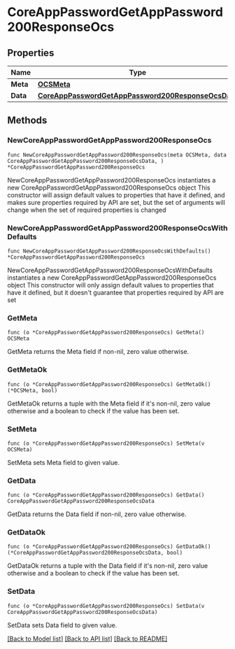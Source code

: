 # CoreAppPasswordGetAppPassword200ResponseOcs

## Properties

Name | Type | Description | Notes
------------ | ------------- | ------------- | -------------
**Meta** | [**OCSMeta**](OCSMeta.md) |  | 
**Data** | [**CoreAppPasswordGetAppPassword200ResponseOcsData**](CoreAppPasswordGetAppPassword200ResponseOcsData.md) |  | 

## Methods

### NewCoreAppPasswordGetAppPassword200ResponseOcs

`func NewCoreAppPasswordGetAppPassword200ResponseOcs(meta OCSMeta, data CoreAppPasswordGetAppPassword200ResponseOcsData, ) *CoreAppPasswordGetAppPassword200ResponseOcs`

NewCoreAppPasswordGetAppPassword200ResponseOcs instantiates a new CoreAppPasswordGetAppPassword200ResponseOcs object
This constructor will assign default values to properties that have it defined,
and makes sure properties required by API are set, but the set of arguments
will change when the set of required properties is changed

### NewCoreAppPasswordGetAppPassword200ResponseOcsWithDefaults

`func NewCoreAppPasswordGetAppPassword200ResponseOcsWithDefaults() *CoreAppPasswordGetAppPassword200ResponseOcs`

NewCoreAppPasswordGetAppPassword200ResponseOcsWithDefaults instantiates a new CoreAppPasswordGetAppPassword200ResponseOcs object
This constructor will only assign default values to properties that have it defined,
but it doesn't guarantee that properties required by API are set

### GetMeta

`func (o *CoreAppPasswordGetAppPassword200ResponseOcs) GetMeta() OCSMeta`

GetMeta returns the Meta field if non-nil, zero value otherwise.

### GetMetaOk

`func (o *CoreAppPasswordGetAppPassword200ResponseOcs) GetMetaOk() (*OCSMeta, bool)`

GetMetaOk returns a tuple with the Meta field if it's non-nil, zero value otherwise
and a boolean to check if the value has been set.

### SetMeta

`func (o *CoreAppPasswordGetAppPassword200ResponseOcs) SetMeta(v OCSMeta)`

SetMeta sets Meta field to given value.


### GetData

`func (o *CoreAppPasswordGetAppPassword200ResponseOcs) GetData() CoreAppPasswordGetAppPassword200ResponseOcsData`

GetData returns the Data field if non-nil, zero value otherwise.

### GetDataOk

`func (o *CoreAppPasswordGetAppPassword200ResponseOcs) GetDataOk() (*CoreAppPasswordGetAppPassword200ResponseOcsData, bool)`

GetDataOk returns a tuple with the Data field if it's non-nil, zero value otherwise
and a boolean to check if the value has been set.

### SetData

`func (o *CoreAppPasswordGetAppPassword200ResponseOcs) SetData(v CoreAppPasswordGetAppPassword200ResponseOcsData)`

SetData sets Data field to given value.



[[Back to Model list]](../README.md#documentation-for-models) [[Back to API list]](../README.md#documentation-for-api-endpoints) [[Back to README]](../README.md)


